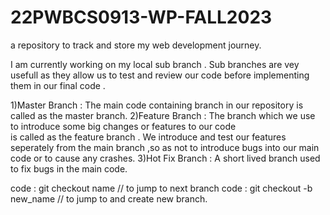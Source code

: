# 22PWBCS0913-WP-FALL2023
 a repository to track and store my web development journey.

I am currently working on my local sub branch . Sub branches are vey usefull as they allow us to test and review our code before implementing them in our final code . 

1)Master Branch : The main code containing branch in our repository is called as the master branch.
2)Feature Branch : The branch which we use to introduce some big changes or features to our code   
                is called as the feature branch . We introduce and test our features seperately from the main branch ,so as not to introduce bugs into our main code or to cause any crashes.
3)Hot Fix Branch : A short lived branch used to fix bugs in the main code.

code : git checkout name // to jump to next branch
code : git checkout -b new_name  // to jump to and create new branch.
